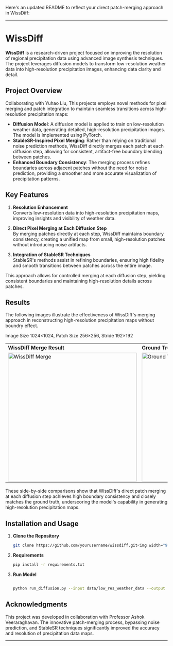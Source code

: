 Here's an updated README to reflect your direct patch-merging approach in WissDiff:

---

# WissDiff

**WissDiff** is a research-driven project focused on improving the resolution of regional precipitation data using advanced image synthesis techniques. The project leverages diffusion models to transform low-resolution weather data into high-resolution precipitation images, enhancing data clarity and detail.

## Project Overview

Collaborating with Yuhao Liu, This projects employs novel methods for pixel merging and patch integration to maintain seamless transitions across high-resolution precipitation maps:

- **Diffusion Model**: A diffusion model is applied to train on low-resolution weather data, generating detailed, high-resolution precipitation images. The model is implemented using PyTorch.
- **StableSR-Inspired Pixel Merging**: Rather than relying on traditional noise prediction methods, WissDiff directly merges each patch at each diffusion step, allowing for consistent, artifact-free boundary blending between patches.
- **Enhanced Boundary Consistency**: The merging process refines boundaries across adjacent patches without the need for noise prediction, providing a smoother and more accurate visualization of precipitation patterns.

## Key Features

1. **Resolution Enhancement**  
   Converts low-resolution data into high-resolution precipitation maps, improving insights and visibility of weather data.

2. **Direct Pixel Merging at Each Diffusion Step**  
   By merging patches directly at each step, WissDiff maintains boundary consistency, creating a unified map from small, high-resolution patches without introducing noise artifacts.

3. **Integration of StableSR Techniques**  
   StableSR's methods assist in refining boundaries, ensuring high fidelity and smooth transitions between patches across the entire image.

This approach allows for controlled merging at each diffusion step, yielding consistent boundaries and maintaining high-resolution details across patches.


## Results 

The following images illustrate the effectiveness of WissDiff's merging approach in reconstructing high-resolution precipitation maps without boundry effect.

Image Size 1024×1024, Patch Size 256×256, Stride 192×192

<table> <tr> <td><strong>WissDiff Merge Result</strong></td> <td><strong>Ground Truth</strong></td> </tr> <tr> <td><img src="https://github.com/user-attachments/assets/7def1d16-724e-4353-ba20-9bfa7864ba8b" width="400" alt="WissDiff Merge"></td> <td><img src="https://github.com/user-attachments/assets/eb47a03f-2004-4b49-a6b4-3309f16debcf" width="400" alt="Ground Truth"></td> </tr> </table>
These side-by-side comparisons show that WissDiff's direct patch merging at each diffusion step achieves high boundary consistency and closely matches the ground truth, underscoring the model's capability in generating high-resolution precipitation maps.


## Installation and Usage

1. **Clone the Repository**
   ```bash
   git clone https://github.com/yourusername/wissdiff.git<img width="982" alt="Screenshot 2024-11-13 at 12 53 58 AM" src="https://github.com/user-attachments/assets/3c686213-adf2-400f-9ae0-510bd18a74b7">

   ```

2. **Requirements**
   ```bash
   pip install -r requirements.txt
   ```

3. **Run Model**
   ```bash

   python run_diffusion.py --input data/low_res_weather_data --output results/high_res_precipitation
   ```

## Acknowledgments

This project was developed in collaboration with Professor Ashok Veeraraghavan. The innovative patch-merging process, bypassing noise prediction, and StableSR techniques significantly improved the accuracy and resolution of precipitation data maps.

---
